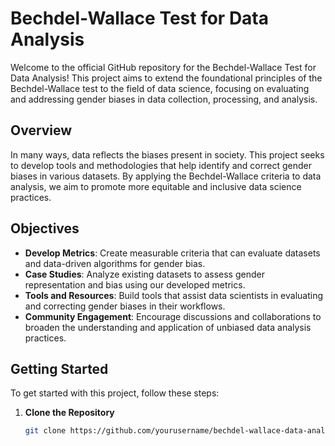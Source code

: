 # Bechdel-Wallace Test for Data Analysis

Welcome to the official GitHub repository for the Bechdel-Wallace Test for Data Analysis! This project aims to extend the foundational principles of the Bechdel-Wallace test to the field of data science, focusing on evaluating and addressing gender biases in data collection, processing, and analysis.

## Overview

In many ways, data reflects the biases present in society. This project seeks to develop tools and methodologies that help identify and correct gender biases in various datasets. By applying the Bechdel-Wallace criteria to data analysis, we aim to promote more equitable and inclusive data science practices.

## Objectives

- **Develop Metrics**: Create measurable criteria that can evaluate datasets and data-driven algorithms for gender bias.
- **Case Studies**: Analyze existing datasets to assess gender representation and bias using our developed metrics.
- **Tools and Resources**: Build tools that assist data scientists in evaluating and correcting gender biases in their workflows.
- **Community Engagement**: Encourage discussions and collaborations to broaden the understanding and application of unbiased data analysis practices.

## Getting Started

To get started with this project, follow these steps:

1. **Clone the Repository**

   ```bash
   git clone https://github.com/yourusername/bechdel-wallace-data-analysis.git
